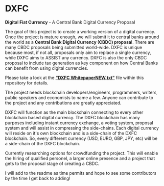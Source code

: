 # DXFC
<b>Digital Fiat Currency</b> - A Central Bank Digital Currency Proposal

The goal of this project is to create a working version of a digital currency.  Once the project is mature enough, we will submit it to central banks around the world as a <b>Central Bank Digital Currency (CBDC) proposal</b>.  There are many CBDC proposals being submitted world-wide.  DXFC is unique because most, if not all, proposals only aim to replace a single currency, while DXFC aims to ASSIST any currency.  DXFC is also the only CBDC proposal to include tax generation as key component on how Central Banks can benefit from using digital currencies.

Please take a look at the <b><a href="https://raw.githubusercontent.com/CraigMillerDA/DXFC/master/DXFC%20WhitepaperNEW.txt">"DXFC WhitepaperNEW.txt"</a></b> file within this repository for details.

The project needs blockchain developers/engineers, programmers, writers, public speakers and economists to name a few.  Anyone can contribute to the project and any contributions are greatly appreciated.

DXFC will function as the main blockchain connecting to every other blockchain based digital currency.  The DXFC blockchain has many purposes including instant currency exchange, a voting system, proposal system and will assist in compressing the side-chains.  Each digital currency will reside on it's own blockchain and is a side-chain of the DXFC blockchain.  So, every different currency (USD, EURO, GBP, JPY, etc) will be a side-chain of the DXFC blockchain.

Currently researching options for crowdfunding the project.  This will enable the hiring of qualified personel, a larger online presence and a project that gets to the proposal stage of creating a CBDC.

I will add to the readme as time permits and hope to see some contributors by the time I get back to adding!
